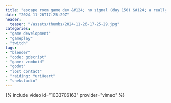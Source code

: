 ```yaml
---
title: "escape room game dev &#124; no signal (day 150) &#124; a really cdda"
date: "2024-11-26T17:25:29Z"
header:
  teaser: "/assets/thumbs/2024-11-26-17-25-29.jpg"
categories:
- "game development"
- "gameplay"
- "twitch"
tags:
- "blender"
- "code: gdscript"
- "game: zomboid"
- "godot"
- "lost contact"
- "raiding: YuriHeart"
- "snekstudio"
---
```

{% include video id="1033706163" provider="vimeo" %}
